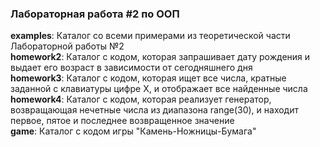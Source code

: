 ### Лабораторная работа #2 по ООП

__examples__: Каталог со всеми примерами из теоретической части Лабораторной работы №2    
__homework2__: Каталог с кодом, которая запрашивает дату рождения и выдает его возраст в зависимости от сегодняшнего дня    
__homework3__: Каталог с кодом, которая ищет все числа, кратные заданной с клавиатуры цифре X, и отображает все найденные числа    
__homework4__: Каталог с кодом, которая реализует генератор, возвращающая нечетные числа из диапазона range(30), и находит первое, пятое и последнее возвращенное значение    
__game__: Каталог с кодом игры "Камень-Ножницы-Бумага"    